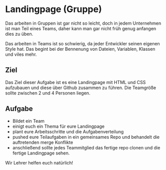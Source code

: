 # Landingpage (Gruppe)

Das arbeiten in Gruppen ist gar nicht so leicht, doch in jedem Unternehmen ist man Teil eines Teams, daher kann man gar nicht früh genug anfangen dies zu üben.

Das arbeiten in Teams ist so schwierig, da jeder Entwickler seinen eigenen Style hat. Das begint bei der Bennenung von Dateien, Variablen, Klassen und viles mehr.

## Ziel

Das Ziel dieser Aufgabe ist es eine Landingpage mit HTML und CSS aufzubauen und diese über Github zusammen zu führen. Die Teamgröße sollte zwischen 2 und 4 Personen liegen.

## Aufgabe

- Bildet ein Team
- einigt euch ein Thema für eure Landingpage
- plant eure Arbeitsschritte und die Aufgabenverteilung
- pushed eure Teilaufgaben in ein gemeinsames Repo und behandelt die auftretenden merge Konflikte
- anschließend sollte jedes Teammitglied das fertige repo clonen und die fertige Landingpage sehen.

Wir Lehrer helfen euch natürlich!

